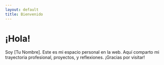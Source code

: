 ```yaml
---
layout: default
title: Bienvenido
---
```


# ¡Hola!

Soy [Tu Nombre]. Este es mi espacio personal en la web. Aquí comparto mi trayectoria profesional, proyectos, y reflexiones. ¡Gracias por visitar!